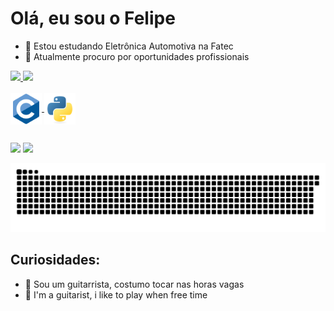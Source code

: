 # Olá, eu sou o Felipe

- 📖 Estou estudando Eletrônica Automotiva na Fatec
- 👀 Atualmente procuro por oportunidades profissionais


 <div>
  <a href="https://github.com/FeLp5">
  <img height="180em" src="https://github-readme-stats.vercel.app/api?username=FeLp5&show_icons=true&theme=dark&include_all_commits=true&count_private=true"/>
  <img height="150em" src="https://github-readme-stats.vercel.app/api/top-langs/?username=FeLp5&layout=compact&langs_count=7&theme=dark"/>
</div>
  
<div style="display: inline_block"><br>
 <img  align="center" alt="FeLp5-C" height="50" width="50" src="https://github.com/devicons/devicon/blob/master/icons/c/c-original.svg">
 <img align="center" alt="FeLp5-Python" height="50" width="50" src="https://raw.githubusercontent.com/devicons/devicon/master/icons/python/python-original.svg">
</div>  
  
  
 ## 
  
<div> 
  <a href="https://www.linkedin.com/in/felipe-alves-leite-da-silva-332b31218/" target="_blank"><img src="https://img.shields.io/badge/LinkedIn-0077B5?style=for-the-badge&logo=linkedin&logoColor=white"></a>
  <a href = ""><img src="https://img.shields.io/badge/-Gmail-%23333?style=for-the-badge&logo=gmail&logoColor=white" target="_blank"></a>

 
  ![Snake animation](https://github.com/FeLp5/FeLp5/blob/output/github-contribution-grid-snake.svg)
 
</div>
 
 ## Curiosidades: 
- 🎸 Sou um guitarrista, costumo tocar nas horas vagas
- 🎸 I'm a guitarist, i like to play when free time


